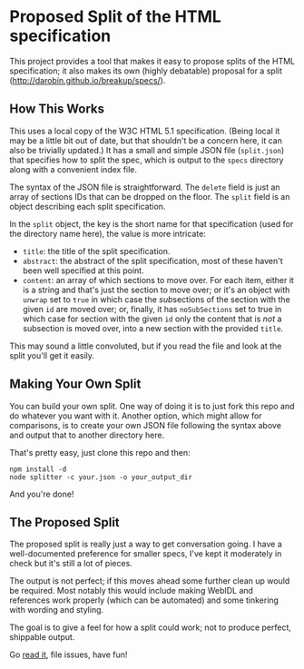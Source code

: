 
# Proposed Split of the HTML specification

This project provides a tool that makes it easy to propose splits of the HTML specification; it also
makes its own (highly debatable) proposal for a split (http://darobin.github.io/breakup/specs/).

## How This Works

This uses a local copy of the W3C HTML 5.1 specification. (Being local it may be a little bit out of
date, but that shouldn't be a concern here, it can also be trivially updated.) It has a small and
simple JSON file (`split.json`) that specifies how to split the spec, which is output to the
`specs` directory along with a convenient index file.

The syntax of the JSON file is straightforward. The `delete` field is just an array of sections IDs
that can be dropped on the floor. The `split` field is an object describing each split 
specification.

In the `split` object, the key is the short name for that specification (used for the directory name 
here), the value is more intricate:

* `title`: the title of the split specification.
* `abstract`: the abstract of the split specification, most of these haven't been well specified at
  this point.
* `content`: an array of which sections to move over. For each item, either it is a string and 
  that's just the section to move over; or it's an object with `unwrap` set to `true` in which case
  the *sub*sections of the section with the given `id` are moved over; or, finally, it has
  `noSubSections` set to true in which case for section with the given `id` only the content that is
  *not* a subsection is moved over, into a new section with the provided `title`.

This may sound a little convoluted, but if you read the file and look at the split you'll get it
easily.

## Making Your Own Split

You can build your own split. One way of doing it is to just fork this repo and do whatever you want
with it. Another option, which might allow for comparisons, is to create your own JSON file 
following the syntax above and output that to another directory here.

That's pretty easy, just clone this repo and then:

    npm install -d
    node splitter -c your.json -o your_output_dir

And you're done!

## The Proposed Split

The proposed split is really just a way to get conversation going. I have a well-documented 
preference for smaller specs, I've kept it moderately in check but it's still a lot of pieces.

The output is not perfect; if this moves ahead some further clean up would be required. Most notably
this would include making WebIDL and references work properly (which can be automated) and some
tinkering with wording and styling.

The goal is to give a feel for how a split could work; not to produce perfect, shippable output.

Go [read it](http://darobin.github.io/breakup/specs/), file issues, have fun!
